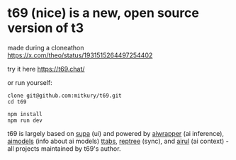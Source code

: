 # t69 (nice) is a new, open source version of t3

made during a cloneathon https://x.com/theo/status/1931515264497254402

try it here https://t69.chat/

or run yourself:
```
clone git@github.com:mitkury/t69.git
cd t69

npm install
npm run dev
```

t69 is largely based on [supa](https://github.com/supaorg/supa) (ui) and powered by [aiwrapper](https://github.com/mitkury/aiwrapper) (ai inference), [aimodels](https://github.com/mitkury/aimodels) (info about ai models) [ttabs](https://github.com/mitkury/ttabs), [reptree](https://github.com/mitkury/reptree) (sync), and [airul](https://github.com/mitkury/airul) (ai context) - all projects maintained by t69's author.
